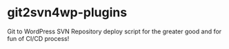 # git2svn4wp-plugins
Git to WordPress SVN Repository deploy script for the greater good and for fun of CI/CD process!
